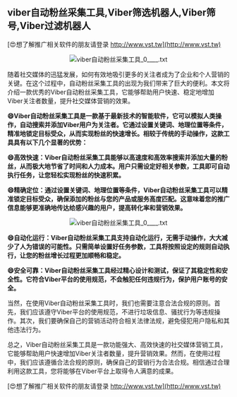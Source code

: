 ## **viber自动粉丝采集工具,Viber筛选机器人,Viber筛号,Viber过滤机器人**

[😍想了解推广相关软件的朋友请登录 http://www.vst.tw](http://www.vst.tw)

 <center><img src="https://vst.tw/MP4/tuiguang/png/3.png" alt="viber自动粉丝采集工具_0____.txt"></center>

随着社交媒体的迅猛发展，如何有效地吸引更多的关注者成为了企业和个人营销的关键。在这个过程中，自动粉丝采集工具的出现为我们带来了巨大的便利。本文将介绍一款优秀的Viber自动粉丝采集工具，它能够帮助用户快速、稳定地增加Viber关注者数量，提升社交媒体营销的效果。

**😄Viber自动粉丝采集工具是一款基于最新技术的智能软件，它可以模拟人类操作，自动搜索并添加Viber用户为关注者。它通过设置关键词、地理位置等条件，精准地锁定目标受众，从而实现粉丝的快速增长。相较于传统的手动操作，这款工具具有以下几个显著的优势：**

**😄高效快速：Viber自动粉丝采集工具能够以高速度和高效率搜索并添加大量的粉丝，从而极大地节省了时间和人力成本。用户只需设定好相关参数，工具即可自动执行任务，让您轻松实现粉丝的快速积累。**

**😄精确定位：通过设置关键词、地理位置等条件，Viber自动粉丝采集工具可以精准锁定目标受众，确保添加的粉丝与您的产品或服务高度匹配。这意味着您的推广信息能够更准确地传达给感兴趣的用户，提高转化率和营销效果。**

 <center><img src="https://vst.tw/MP4/tuiguang/png/5.png" alt="viber自动粉丝采集工具_0____.txt"></center>

**😄自动化运行：Viber自动粉丝采集工具支持自动化运行，无需手动操作，大大减少了人为错误的可能性。只需简单设置好任务参数，工具将按照设定的规则自动执行，让您的粉丝增长过程更加顺畅和稳定。**

**😄安全可靠：Viber自动粉丝采集工具经过精心设计和测试，保证了其稳定性和安全性。它符合Viber平台的使用规范，不会触犯任何违规行为，保护用户账号的安全。**

当然，在使用Viber自动粉丝采集工具时，我们也需要注意合法合规的原则。首先，我们应该遵守Viber平台的使用规范，不进行垃圾信息、骚扰行为等违规操作。其次，我们要确保自己的营销活动符合相关法律法规，避免侵犯用户隐私和其他违法行为。

总之，Viber自动粉丝采集工具是一款功能强大、高效快速的社交媒体营销工具，它能够帮助用户快速增加Viber关注者数量，提升营销效果。然而，在使用过程中，我们应该遵循合法合规的原则，确保自己的营销行为合法合规。相信通过合理利用这款工具，您将能够在Viber平台上取得令人满意的成果。

[😍想了解推广相关软件的朋友请登录 http://www.vst.tw](http://www.vst.tw)



